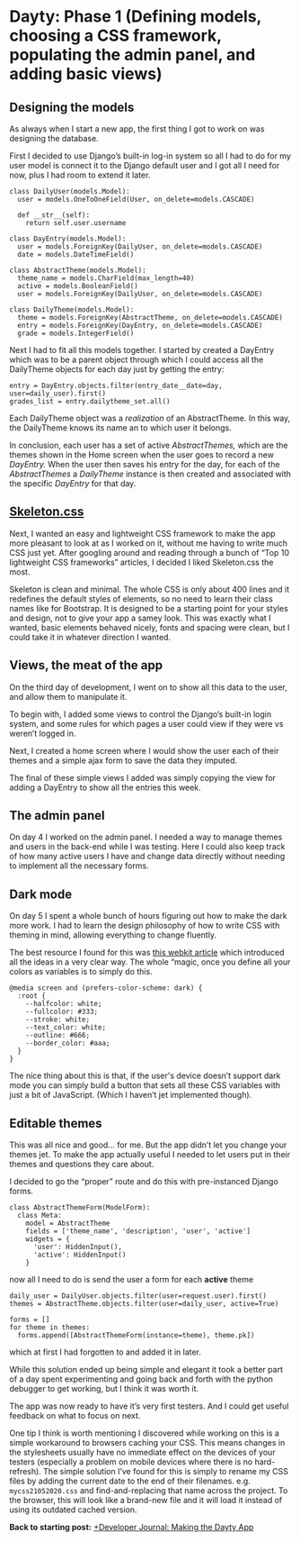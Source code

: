 # Dayty: Phase 1 (Defining models, choosing a CSS framework, populating the admin panel, and adding basic views)

## Designing the models

As always when I start a new app, the first thing I got to work on was designing the database.

First I decided to use Django’s built-in log-in system so all I had to do for my user model is connect it to the Django default user and I got all I need for now, plus I had room to extend it later.


    class DailyUser(models.Model):
      user = models.OneToOneField(User, on_delete=models.CASCADE)
    
      def __str__(self):
        return self.user.username
    
    class DayEntry(models.Model):
      user = models.ForeignKey(DailyUser, on_delete=models.CASCADE)
      date = models.DateTimeField()
    
    class AbstractTheme(models.Model):
      theme_name = models.CharField(max_length=40)
      active = models.BooleanField()
      user = models.ForeignKey(DailyUser, on_delete=models.CASCADE)
    
    class DailyTheme(models.Model):
      theme = models.ForeignKey(AbstractTheme, on_delete=models.CASCADE)
      entry = models.ForeignKey(DayEntry, on_delete=models.CASCADE)
      grade = models.IntegerField()

Next I had to fit all this models together. I started by created a DayEntry which was to be a parent object through which I could access all the DailyTheme objects for each day just by getting the entry:

    entry = DayEntry.objects.filter(entry_date__date=day, user=daily_user).first()
    grades_list = entry.dailytheme_set.all()

Each DailyTheme object was a *realization* of an AbstractTheme. In this way, the DailyTheme knows its name an to which user it belongs. 

In conclusion, each user has a set of active *AbstractThemes,* which are the themes shown in the Home screen when the user goes to record a new *DayEntry.* When the user then saves his entry for the day, for each of the *AbstractThemes* a *DailyTheme* instance is then created and associated with the specific *DayEntry* for that day. 


## [Skeleton.css](http://getskeleton.com/)

Next, I wanted an easy and lightweight CSS framework to make the app more pleasant to look at as I worked on it, without me having to write much CSS just yet. After googling around and reading through a bunch of “Top 10 lightweight CSS frameworks” articles, I decided I liked Skeleton.css the most. 

Skeleton is clean and minimal. The whole CSS is only about 400 lines and it redefines the default styles of elements, so no need to learn their class names like for Bootstrap. It is designed to be a starting point for your styles and design, not to give your app a samey look. This was exactly what I wanted, basic elements behaved nicely, fonts and spacing were clean, but I could take it in whatever direction I wanted. 


## Views, the meat of the app

On the third day of development, I went on to show all this data to the user, and allow them to manipulate it. 

To begin with, I added some views to control the Django’s built-in login system, and some rules for which pages a user could view if they were vs weren’t logged in. 

Next, I created a home screen where I would show the user each of their themes and a simple ajax form to save the data they imputed. 

The final of these simple views I added was simply copying the view for adding a DayEntry to show all the entries this week. 


## The admin panel

On day 4 I worked on the admin panel. I needed a way to manage themes and users in the back-end while I was testing. Here I could also keep track of how many active users I have and change data directly without needing to implement all the necessary forms. 


## Dark mode

On day 5 I spent a whole bunch of hours figuring out how to make the dark more work. I had to learn the design philosophy of how to write CSS with theming in mind, allowing everything to change fluently. 

The best resource I found for this was [this webkit article](https://webkit.org/blog/8840/dark-mode-support-in-webkit/) which introduced all the ideas in a very clear way. The whole “magic, once you define all your colors as variables is to simply do this. 


    @media screen and (prefers-color-scheme: dark) {
      :root {
        --halfcolor: white;
        --fullcolor: #333;
        --stroke: white;
        --text_color: white;
        --outline: #666;
        --border_color: #aaa;
      }
    }

The nice thing about this is that, if the user's device doesn’t support dark mode you can simply build a button that sets all these CSS variables with just a bit of JavaScript. (Which I haven’t jet implemented though).


## Editable themes

This was all nice and good… for me. But the app didn’t let you change your themes jet. To make the app actually useful I needed to let users put in their themes and questions they care about. 

I decided to go the “proper” route and do this with pre-instanced Django forms. 

    class AbstractThemeForm(ModelForm):
      class Meta:
        model = AbstractTheme
        fields = ['theme_name', 'description', 'user', 'active']
        widgets = {
          'user': HiddenInput(),
          'active': HiddenInput()
        }

now all I need to do is send the user a form for each **active** theme
  

    daily_user = DailyUser.objects.filter(user=request.user).first()
    themes = AbstractTheme.objects.filter(user=daily_user, active=True)
    
    forms = []
    for theme in themes:
      forms.append([AbstractThemeForm(instance=theme), theme.pk])

which at first I had forgotten to and added it in later. 

While this solution ended up being simple and elegant it took a better part of a day spent experimenting and going back and forth with the python debugger to get working, but I think it was worth it. 

The app was now ready to have it’s very first testers. And I could get useful feedback on what to focus on next. 

One tip I think is worth mentioning I discovered while working on this is a simple workaround to browsers caching your CSS. This means changes in the stylesheets usually have no immediate effect on the devices of your testers (especially a problem on mobile devices where there is no hard-refresh).
The simple solution I’ve found for this is simply to rename my CSS files by adding the current date to the end of their filenames. e.g. `mycss21052020.css`
and find-and-replacing that name across the project. To the browser, this will look like a brand-new file and it will load it instead of using its outdated cached version. 

**Back to starting post:**
[+Developer Journal: Making the Dayty App](/stories/Developer_Journal_Making_the_Dayty_App.html) 

